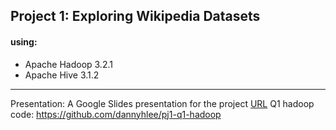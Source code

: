 ## Project 1: Exploring Wikipedia Datasets 

#### using:
- Apache Hadoop 3.2.1  
- Apache Hive 3.1.2

---
Presentation: A Google Slides presentation for the project [URL](https://docs.google.com/presentation/d/1S7Oo5qgNKZHhJhsDdxU3qOv4UDvsLeQtx09d523eYlY/edit?usp=sharing)
Q1 hadoop code: https://github.com/dannyhlee/pj1-q1-hadoop

